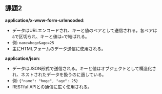 ## 課題2

**application/x-www-form-urlencoded**:

- データはURLエンコードされ、キーと値のペアとして送信される。各ペアは`&`で区切られ、キーと値は`=`で結ばれる。
- 例: `name=hoge&age=25`
- 主にHTMLフォームのデータ送信に使用される。

**application/json**:

- データはJSON形式で送信される。キーと値はオブジェクトとして構造化され、ネストされたデータを扱うのに適している。
- 例: `{"name": "hoge", "age": 25}`
- RESTful APIとの通信に広く使用される。
